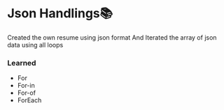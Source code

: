 <h1>Json Handlings📚</h1>
<p>Created the own resume using json format And Iterated the array of json data using all loops</p>
<h3>Learned</h3>
<ul>
  <li>For</li>
  <li>For-in</li>
  <li>For-of</li>
  <li>ForEach</li>
</ul>

